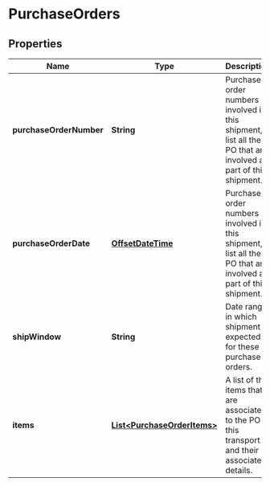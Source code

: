
# PurchaseOrders

## Properties
Name | Type | Description | Notes
------------ | ------------- | ------------- | -------------
**purchaseOrderNumber** | **String** | Purchase order numbers involved in this shipment, list all the PO that are involved as part of this shipment. |  [optional]
**purchaseOrderDate** | [**OffsetDateTime**](OffsetDateTime.md) | Purchase order numbers involved in this shipment, list all the PO that are involved as part of this shipment. |  [optional]
**shipWindow** | **String** | Date range in which shipment is expected for these purchase orders. |  [optional]
**items** | [**List&lt;PurchaseOrderItems&gt;**](PurchaseOrderItems.md) | A list of the items that are associated to the PO in this transport and their associated details. |  [optional]



